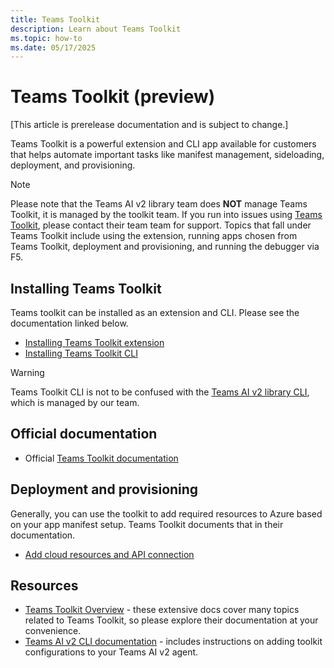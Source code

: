 ```yaml
---
title: Teams Toolkit
description: Learn about Teams Toolkit
ms.topic: how-to
ms.date: 05/17/2025
---
```


# Teams Toolkit (preview)

[This article is prerelease documentation and is subject to change.]

Teams Toolkit is a powerful extension and CLI app available for customers that helps automate important tasks like manifest management, sideloading, deployment, and provisioning.

> [!NOTE]
> Please note that the Teams AI v2 library team does **NOT** manage Teams Toolkit, it is managed by the toolkit team. If you run into issues using [Teams Toolkit](https://github.com/OfficeDev/Teams-Toolkit), please contact their team team for support. Topics that fall under Teams Toolkit include using the extension, running apps chosen from Teams Toolkit, deployment and provisioning, and running the debugger via F5.

## Installing Teams Toolkit

Teams toolkit can be installed as an extension and CLI. Please see the documentation linked below.

- [Installing Teams Toolkit extension](/microsoftteams/platform/toolkit/install-teams-toolkit)
- [Installing Teams Toolkit CLI](/microsoftteams/platform/toolkit/teams-toolkit-cli?pivots=version-three)

> [!WARNING]
> Teams Toolkit CLI is not to be confused with the [Teams AI v2 library CLI](../developer-tools/cli.md), which is managed by our team.

## Official documentation

- Official [Teams Toolkit documentation](https://aka.ms/M365AgentsToolkit)

## Deployment and provisioning

Generally, you can use the toolkit to add required resources to Azure based on your app manifest setup. Teams Toolkit documents that in their documentation.

- [Add cloud resources and API connection](/microsoftteams/platform/toolkit/add-resource)

## Resources

- [Teams Toolkit Overview](/microsoftteams/platform/toolkit/teams-toolkit-fundamentals) - these extensive docs cover many topics related to Teams Toolkit, so please explore their documentation at your convenience.
- [Teams AI v2 CLI documentation](../developer-tools/cli.md) - includes instructions on adding toolkit configurations to your Teams AI v2 agent.